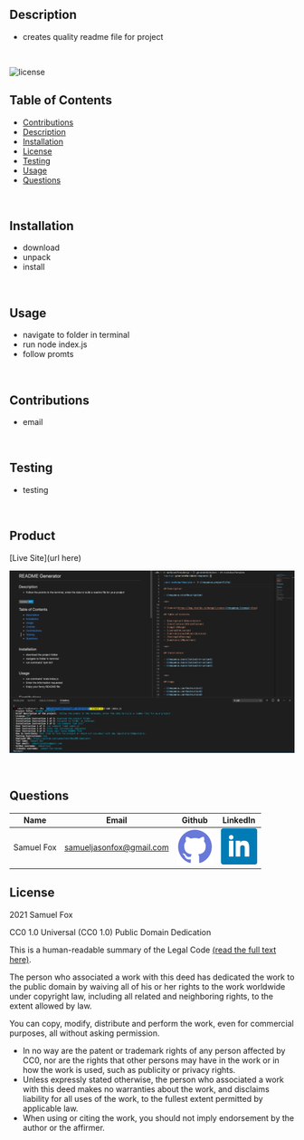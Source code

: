 
## Description 

- creates quality readme file for project

<br>

![license](https://img.shields.io/badge/License-CCO_1.0-blue)

## Table of Contents

- [Contributions](#Contributions)
- [Description](#Description)
- [Installation](#Installation)
- [License](#License)
- [Testing](#Testing)
- [Usage](#Usage)
- [Questions](#Questions)

<br>

## Installation

- download
- unpack
- install


<br>

## Usage

- navigate to folder in terminal
- run node index.js
- follow promts


<br>

## Contributions

- email

<br>

## Testing

- testing

<br>

## Product

[Live Site](url here) 

![Screenshot](Assets/images/screenshot.png)

<br>

## Questions

| Name | Email  | Github  | LinkedIn |
| :--: | :----: | :-----: | :------: |
| Samuel Fox | samueljasonfox@gmail.com | [![Github](./Assets/images/github.png)](https://github.com/samuelfox1) | [![LinkedIn](./Assets/images/linkedin.png)](https://www.linkedin.com/in/samuel-fox-tacoma) |


## License

2021 Samuel Fox

CC0 1.0 Universal (CC0 1.0)
Public Domain Dedication

This is a human-readable summary of the Legal Code [(read the full text here)](https://creativecommons.org/publicdomain/zero/1.0/legalcode).

The person who associated a work with this deed has dedicated the work to the public domain by waiving all of his or her rights to the work worldwide under copyright law, including all related and neighboring rights, to the extent allowed by law.

You can copy, modify, distribute and perform the work, even for commercial purposes, all without asking permission.

- In no way are the patent or trademark rights of any person affected by CC0, nor are the rights that other persons may have in the work or in how the work is used, such as publicity or privacy rights.
- Unless expressly stated otherwise, the person who associated a work with this deed makes no warranties about the work, and disclaims liability for all uses of the work, to the fullest extent permitted by applicable law.
- When using or citing the work, you should not imply endorsement by the author or the affirmer.

